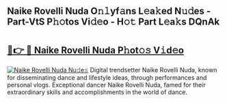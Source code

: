 ## Naike Rovelli Nuda O𝚗𝚕yf𝚊ns L𝚎a𝚔ed N𝚞𝚍es - Part-VtS P𝚑𝚘tos Vi𝚍𝚎o - H𝚘𝚝 Part L𝚎a𝚔s DQnAk

# <h2><a href="http://kf5wsm.oniu.top/?m=Naike+Rovelli+Nuda">🔗👉 🔴 Naike Rovelli Nuda P𝚑ot𝚘𝚜 V𝚒d𝚎o</a></h2>

[![Naike Rovelli Nuda Nu𝚍e𝚜](https://i.imgur.com/0qMVB7G.gif)](http://kf5wsm.oniu.top/?m=Naike+Rovelli+Nuda)
Digital trendsetter Naike Rovelli Nuda, known for disseminating dance and lifestyle ideas, through performances and personal vlogs. Exceptional dancer Naike Rovelli Nuda, famed for their extraordinary skills and accomplishments in the world of dance.  

